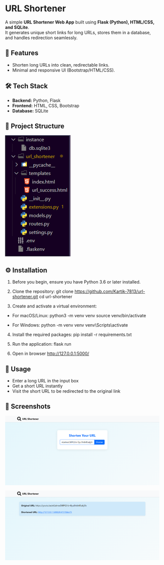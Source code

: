 # URL Shortener

A simple **URL Shortener Web App** built using **Flask (Python), HTML/CSS, and SQLite**.  
It generates unique short links for long URLs, stores them in a database, and handles redirection seamlessly.

## 🚀 Features
- Shorten long URLs into clean, redirectable links.  
- Minimal and responsive UI (Bootstrap/HTML/CSS).


## 🛠️ Tech Stack
- **Backend:** Python, Flask  
- **Frontend:** HTML, CSS, Bootstrap  
- **Database:** SQLite


## 📂 Project Structure
![Project Structure](python_projects/images/project_structure.png)

## ⚙️ Installation

1. Before you begin, ensure you have Python 3.6 or later installed.

2. Clone the repository:
git clone https://github.com/Kartik-7813/url-shortener.git
cd url-shortener

3. Create and activate a virtual environment:
   
- For macOS/Linux: 
python3 -m venv venv
source venv/bin/activate

- For Windows: 
python -m venv venv
venv\Scripts\activate

4. Install the required packages:
pip install -r requirements.txt

5. Run the application:
flask run

6. Open in browser
http://127.0.0.1:5000/


## 🎯 Usage
- Enter a long URL in the input box
- Get a short URL instantly
- Visit the short URL to be redirected to the original link


## 📸 Screenshots
![Uploading the long URL](python_projects/images/upload_url.png)

![Shortened redirectable URL](python_projects/images/short_url.png)









